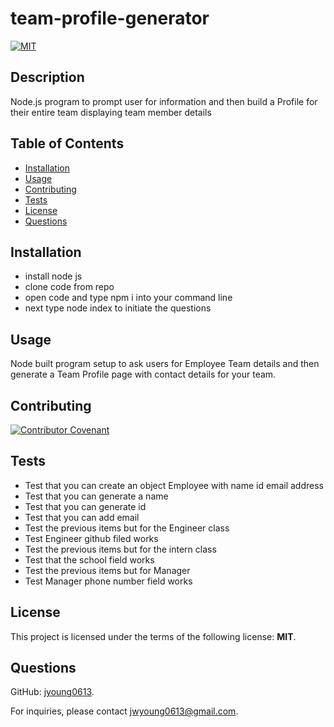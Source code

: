 # team-profile-generator

  [![MIT](https://img.shields.io/badge/License-MIT-blue.svg)](https://opensource.org/licenses/MIT)

  ## Description
  Node.js program to prompt user for information and then build a Profile for their entire team displaying team member details

  ## Table of Contents
  - [Installation](#Installation)
  - [Usage](#Usage)
  - [Contributing](#Contributing)
  - [Tests](#Tests)
  - [License](#License)
  - [Questions](#Questions)

  ## Installation
  * install node js 
  * clone code from repo 
  * open code and type npm i into your command line 
  * next type node index to initiate the questions

  ## Usage
  Node built program setup to ask users for Employee Team details and then generate a Team Profile page with contact details for your team.
  
  

  ## Contributing
  [![Contributor Covenant](https://img.shields.io/badge/Contributor%20Covenant-2.1-4baaaa.svg)](code_of_conduct.md)

  ## Tests
  * Test that you can create an object Employee with name id email address
  * Test that you can generate a name
  * Test that you can generate id
  * Test that you can add email
  * Test the previous items but for the Engineer class
  * Test Engineer github filed works
  * Test the previous items but for the intern class
  * Test that the school field works
  * Test the previous items but for Manager
  * Test Manager phone number field works

  ## License
  This project is licensed under the terms of the following license: **MIT**.

  ## Questions
  GitHub: [jyoung0613](https://github.com/jyoung0613).  

  For inquiries, please contact jwyoung0613@gmail.com.
